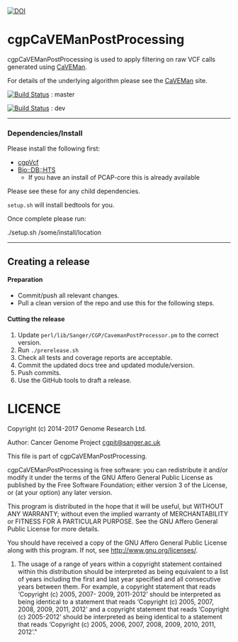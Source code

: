 [![DOI](https://zenodo.org/badge/doi/10.5281/zenodo.18404.svg)](http://dx.doi.org/10.5281/zenodo.18404)

cgpCaVEManPostProcessing
=================

cgpCaVEManPostProcessing is used to apply filtering on raw VCF calls generated using [CaVEMan](http://cancerit.github.io/CaVEMan/).

For details of the underlying algorithm please see the [CaVEMan](http://cancerit.github.io/CaVEMan/) site.

[![Build Status](https://travis-ci.org/cancerit/cgpcgpCaVEManPostProcessing.svg?branch=master)](https://travis-ci.org/cancerit/cgpCaVEManPostProcessing) : master

[![Build Status](https://travis-ci.org/cancerit/cgpcgpCaVEManPostProcessing.svg?branch=dev)](https://travis-ci.org/cancerit/cgpCaVEManPostProcessing) : dev

---

### Dependencies/Install
Please install the following first:

* [cgpVcf](https://github.com/cancerit/cgpVcf/releases)
* [Bio::DB::HTS](http://search.cpan.org/dist/Bio-DB-HTS)
    * If you have an install of PCAP-core this is already available

Please see these for any child dependencies.

`setup.sh` will install bedtools for you.

Once complete please run:

./setup.sh /some/install/location

---

## Creating a release
#### Preparation
* Commit/push all relevant changes.
* Pull a clean version of the repo and use this for the following steps.

#### Cutting the release
1. Update `perl/lib/Sanger/CGP/CavemanPostProcessor.pm` to the correct version.
2. Run `./prerelease.sh`
3. Check all tests and coverage reports are acceptable.
4. Commit the updated docs tree and updated module/version.
5. Push commits.
6. Use the GitHub tools to draft a release.

LICENCE
=======
Copyright (c) 2014-2017 Genome Research Ltd.

Author: Cancer Genome Project <cgpit@sanger.ac.uk>

This file is part of cgpCaVEManPostProcessing.

cgpCaVEManPostProcessing is free software: you can redistribute it and/or modify it under
the terms of the GNU Affero General Public License as published by the Free
Software Foundation; either version 3 of the License, or (at your option) any
later version.

This program is distributed in the hope that it will be useful, but WITHOUT
ANY WARRANTY; without even the implied warranty of MERCHANTABILITY or FITNESS
FOR A PARTICULAR PURPOSE. See the GNU Affero General Public License for more
details.

You should have received a copy of the GNU Affero General Public License
along with this program. If not, see <http://www.gnu.org/licenses/>.

1. The usage of a range of years within a copyright statement contained within
this distribution should be interpreted as being equivalent to a list of years
including the first and last year specified and all consecutive years between
them. For example, a copyright statement that reads ‘Copyright (c) 2005, 2007-
2009, 2011-2012’ should be interpreted as being identical to a statement that
reads ‘Copyright (c) 2005, 2007, 2008, 2009, 2011, 2012’ and a copyright
statement that reads ‘Copyright (c) 2005-2012’ should be interpreted as being
identical to a statement that reads ‘Copyright (c) 2005, 2006, 2007, 2008,
2009, 2010, 2011, 2012’."
